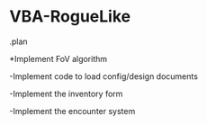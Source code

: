 # VBA-RogueLike
.plan

*Implement FoV algorithm

-Implement code to load config/design documents

-Implement the inventory form

-Implement the encounter system

